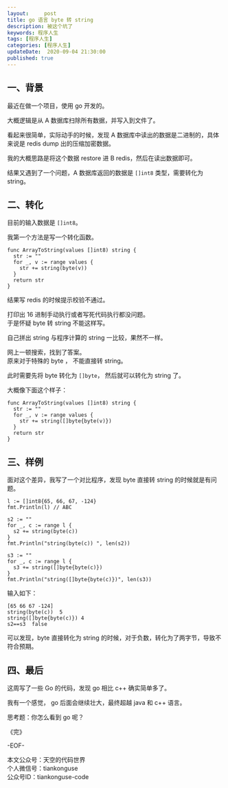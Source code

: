 ```yaml
---   
layout:     post  
title: go 语言 byte 转 string
description: 被这个坑了    
keywords: 程序人生  
tags: [程序人生]    
categories: [程序人生]  
updateDate:  2020-09-04 21:30:00  
published: true  
---  
```



## 一、背景  


最近在做一个项目，使用 go 开发的。  


大概逻辑是从 A 数据库扫除所有数据，并写入到文件了。  


看起来很简单，实际动手的时候，发现 A 数据库中读出的数据是二进制的，具体来说是 redis dump 出的压缩加密数据。  


我的大概思路是将这个数据 restore 进 B redis，然后在读出数据即可。  


结果又遇到了一个问题，A 数据库返回的数据是 `[]int8` 类型，需要转化为 string。  


## 二、转化  


目前的输入数据是 `[]int8`。  


我第一个方法是写一个转化函数。  


```
func ArrayToString(values []int8) string {
  str := ""
  for _, v := range values {
    str += string(byte(v))
  }
  return str
}
```


结果写 redis 的时候提示校验不通过。  


打印出 16 进制手动执行或者写死代码执行都没问题。  
于是怀疑 byte 转 string 不能这样写。  


自己拼出 string 与程序计算的 string 一比较，果然不一样。  


网上一顿搜索，找到了答案。  
原来对于特殊的 byte ， 不能直接转 string。  


此时需要先将 byte 转化为 `[]byte`， 然后就可以转化为 string 了。  


大概像下面这个样子：  


```
func ArrayToString(values []int8) string {
  str := ""
  for _, v := range values {
    str += string([]byte{byte(v)})
  }
  return str
}
```


## 三、样例  


面对这个差异，我写了一个对比程序，发现 byte 直接转 string 的时候就是有问题。  



```
l := []int8{65, 66, 67, -124}
fmt.Println(l) // ABC

s2 := ""
for _, c := range l {
  s2 += string(byte(c))
}
fmt.Println("string(byte(c)) ", len(s2))

s3 := ""
for _, c := range l {
  s3 += string([]byte{byte(c)})
}
fmt.Println("string([]byte{byte(c)})", len(s3))
```


输入如下：  


```
[65 66 67 -124]
string(byte(c))  5
string([]byte{byte(c)}) 4
s2==s3  false
```


可以发现，byte 直接转化为 string 的时候，对于负数，转化为了两字节，导致不符合预期。  


## 四、最后  


这周写了一些 Go 的代码，发现 go 相比 c++ 确实简单多了。  


我有一个感觉， go 后面会继续壮大，最终超越 java 和 c++ 语言。  


思考题：你怎么看到 go 呢？  







《完》  


-EOF-  



本文公众号：天空的代码世界  
个人微信号：tiankonguse  
公众号ID：tiankonguse-code  
  

